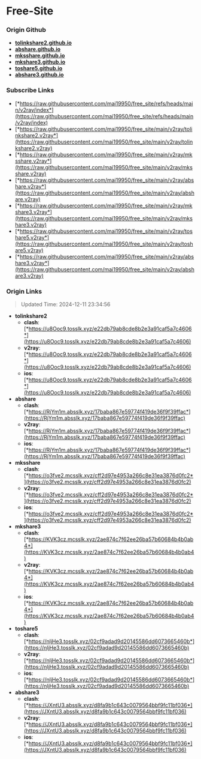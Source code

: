 # Free-Site

### Origin Github

- [**tolinkshare2.github.io**](https://github.com/tolinkshare2/tolinkshare2.github.io)
- [**abshare.github.io**](https://github.com/abshare/abshare.github.io)
- [**mksshare.github.io**](https://github.com/mksshare/mksshare.github.io)
- [**mkshare3.github.io**](https://github.com/mkshare3/mkshare3.github.io)
- [**toshare5.github.io**](https://github.com/toshare5/toshare5.github.io)
- [**abshare3.github.io**](https://github.com/abshare3/abshare3.github.io)

### Subscribe Links

- [*https://raw.githubusercontent.com/mai19950/free_site/refs/heads/main/v2ray/index*](https://raw.githubusercontent.com/mai19950/free_site/refs/heads/main/v2ray/index)
- [*https://raw.githubusercontent.com/mai19950/free_site/main/v2ray/tolinkshare2.v2ray*](https://raw.githubusercontent.com/mai19950/free_site/main/v2ray/tolinkshare2.v2ray)
- [*https://raw.githubusercontent.com/mai19950/free_site/main/v2ray/mksshare.v2ray*](https://raw.githubusercontent.com/mai19950/free_site/main/v2ray/mksshare.v2ray)
- [*https://raw.githubusercontent.com/mai19950/free_site/main/v2ray/abshare.v2ray*](https://raw.githubusercontent.com/mai19950/free_site/main/v2ray/abshare.v2ray)
- [*https://raw.githubusercontent.com/mai19950/free_site/main/v2ray/mkshare3.v2ray*](https://raw.githubusercontent.com/mai19950/free_site/main/v2ray/mkshare3.v2ray)
- [*https://raw.githubusercontent.com/mai19950/free_site/main/v2ray/toshare5.v2ray*](https://raw.githubusercontent.com/mai19950/free_site/main/v2ray/toshare5.v2ray)
- [*https://raw.githubusercontent.com/mai19950/free_site/main/v2ray/abshare3.v2ray*](https://raw.githubusercontent.com/mai19950/free_site/main/v2ray/abshare3.v2ray)

### Origin Links

> Updated Time: 2024-12-11 23:34:56

- **tolinkshare2**
  - **clash**: [*https://u8Ooc9.tosslk.xyz/e22db79ab8cde8b2e3a91caf5a7c4606*](https://u8Ooc9.tosslk.xyz/e22db79ab8cde8b2e3a91caf5a7c4606)
  - **v2ray**: [*https://u8Ooc9.tosslk.xyz/e22db79ab8cde8b2e3a91caf5a7c4606*](https://u8Ooc9.tosslk.xyz/e22db79ab8cde8b2e3a91caf5a7c4606)
  - **ios**: [*https://u8Ooc9.tosslk.xyz/e22db79ab8cde8b2e3a91caf5a7c4606*](https://u8Ooc9.tosslk.xyz/e22db79ab8cde8b2e3a91caf5a7c4606)
- **abshare**
  - **clash**: [*https://RjYm1m.absslk.xyz/17baba867e59774f419de36f9f39ffac*](https://RjYm1m.absslk.xyz/17baba867e59774f419de36f9f39ffac)
  - **v2ray**: [*https://RjYm1m.absslk.xyz/17baba867e59774f419de36f9f39ffac*](https://RjYm1m.absslk.xyz/17baba867e59774f419de36f9f39ffac)
  - **ios**: [*https://RjYm1m.absslk.xyz/17baba867e59774f419de36f9f39ffac*](https://RjYm1m.absslk.xyz/17baba867e59774f419de36f9f39ffac)
- **mksshare**
  - **clash**: [*https://o3fve2.mcsslk.xyz/cff2d97e4953a266c8e31ea3876d0fc2*](https://o3fve2.mcsslk.xyz/cff2d97e4953a266c8e31ea3876d0fc2)
  - **v2ray**: [*https://o3fve2.mcsslk.xyz/cff2d97e4953a266c8e31ea3876d0fc2*](https://o3fve2.mcsslk.xyz/cff2d97e4953a266c8e31ea3876d0fc2)
  - **ios**: [*https://o3fve2.mcsslk.xyz/cff2d97e4953a266c8e31ea3876d0fc2*](https://o3fve2.mcsslk.xyz/cff2d97e4953a266c8e31ea3876d0fc2)
- **mkshare3**
  - **clash**: [*https://KVK3cz.mcsslk.xyz/2ae874c7f62ee26ba57b60684b4b0ab4*](https://KVK3cz.mcsslk.xyz/2ae874c7f62ee26ba57b60684b4b0ab4)
  - **v2ray**: [*https://KVK3cz.mcsslk.xyz/2ae874c7f62ee26ba57b60684b4b0ab4*](https://KVK3cz.mcsslk.xyz/2ae874c7f62ee26ba57b60684b4b0ab4)
  - **ios**: [*https://KVK3cz.mcsslk.xyz/2ae874c7f62ee26ba57b60684b4b0ab4*](https://KVK3cz.mcsslk.xyz/2ae874c7f62ee26ba57b60684b4b0ab4)
- **toshare5**
  - **clash**: [*https://nljHe3.tosslk.xyz/02cf9adad9d20145586dd6073665460b*](https://nljHe3.tosslk.xyz/02cf9adad9d20145586dd6073665460b)
  - **v2ray**: [*https://nljHe3.tosslk.xyz/02cf9adad9d20145586dd6073665460b*](https://nljHe3.tosslk.xyz/02cf9adad9d20145586dd6073665460b)
  - **ios**: [*https://nljHe3.tosslk.xyz/02cf9adad9d20145586dd6073665460b*](https://nljHe3.tosslk.xyz/02cf9adad9d20145586dd6073665460b)
- **abshare3**
  - **clash**: [*https://JXntU3.absslk.xyz/d8fa9b1c643c0079564bbf9fc11bf036*](https://JXntU3.absslk.xyz/d8fa9b1c643c0079564bbf9fc11bf036)
  - **v2ray**: [*https://JXntU3.absslk.xyz/d8fa9b1c643c0079564bbf9fc11bf036*](https://JXntU3.absslk.xyz/d8fa9b1c643c0079564bbf9fc11bf036)
  - **ios**: [*https://JXntU3.absslk.xyz/d8fa9b1c643c0079564bbf9fc11bf036*](https://JXntU3.absslk.xyz/d8fa9b1c643c0079564bbf9fc11bf036)

